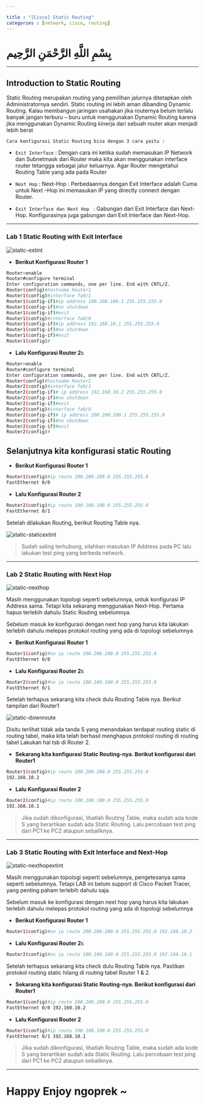 ```yaml
---

title : "[Cisco] Static Routing"
categories : [network, cisco, routing]
---
```


# بِسْمِ اللَّهِ الرَّحْمَنِ الرَّحِيم

---

## Introduction to Static Routing   

Static Routing merupakan routing yang pemilihan jalurnya ditetapkan oleh
Administratornya sendiri. Static routing ini lebih aman dibanding Dynamic Routing. Kalau
membangun jaringan usahakan jika routernya belum terlalu banyak jangan terburu – buru untuk menggunakan Dynamic Routing karena jika menggunakan Dynamic Routing kinerja dari sebuah router akan menjadi lebih berat

`Cara konfigurasi Static Routing bisa dengan 3 cara yaitu :`

- `Exit Interface` : Dengan cara ini ketika sudah memasukan IP Network dan Subnetmask dari Router maka kita akan menggunakan interface router tetangga sebagai jalur keluarnya. Agar Router  mengetahui Routing Table yang ada pada Router

- `Next Hop`  :  Next-Hop : Perbedaannya dengan Exit Interface adalah Cuma untuk Next –Hop ini memasukan IP yang directly connect dengan Router.

- `Exit Interface dan Next Hop ` : Gabungan dari Exit Interface dan Next-Hop. Konfigurasinya juga gabungan dari Exit Interface dan Next-Hop.

--- 

###  Lab 1 Static Routing with Exit Interface

![static-extint](https://raw.githubusercontent.com/ammarun11/ammarun11.github.io/master/static/img/_posts/static-extint.png)

* **Berikut Konfigurasi Router 1**

``` BASH
Router>enable
Router#configure terminal
Enter configuration commands, one per line. End with CNTL/Z.
Router(config)#hostname Router1
Router1(config)#interface fa0/1
Router1(config-if)#ip address 100.100.100.1 255.255.255.0
Router1(config-if)#no shutdown
Router1(config-if)#exit
Router1(config)#interface fa0/0
Router1(config-if)#ip address 192.168.10.1 255.255.255.0
Router1(config-if)#no shutdown
Router1(config-if)#exit
Router1(config)#
```

* **Lalu Konfigurasi Router 2**s

``` BASH
Router>enable
Router#configure terminal
Enter configuration commands, one per line. End with CNTL/Z.
Router(config)#hostname Router2
Router2(config)#interface fa0/1
Router2(config-if)# ip address 192.168.10.2 255.255.255.0
Router2(config-if)#no shutdown
Router2(config-if)#exit
Router2(config)#interface fa0/0
Router2(config-if)# ip address 200.200.200.1 255.255.255.0
Router2(config-if)#no shutdown
Router2(config-if)#exit
Router2(config)#
```

## Selanjutnya kita konfigurasi static Routing

* **Berikut Konfigurasi Router 1**

``` BASH
Router1(config)#ip route 200.200.200.0 255.255.255.0
FastEthernet 0/0
```

* **Lalu Konfigurasi Router 2**

``` BASH
Router2(config)#ip route 100.100.100.0 255.255.255.0
FastEthernet 0/1
```

Setelah dilakukan Routing, berikut Routing Table nya.

![static-staticextint](https://raw.githubusercontent.com/ammarun11/ammarun11.github.io/master/static/img/_posts/static-hasilextint.png)

> Sudah saling terhubung, silahkan masukan IP Address pada PC lalu lakukan test ping yang berbeda network.

---

###  Lab 2 Static Routing with Next Hop

![static-nexthop](https://raw.githubusercontent.com/ammarun11/ammarun11.github.io/master/static/img/_posts/static-nexthop.png)

Masih menggunakan topologi seperti sebelumnya, untuk konfigurasi IP Address sama. Tetapi kita sekarang menggunakan Next-Hop. Pertama hapus terlebih dahulu Static Routing sebelumnya.

Sebelum masuk ke konfigurasi dengan next hop yang harus kita lakukan terlebih dahulu melepas protokol routing yang ada di topologi sebelumnya

* **Berikut Konfigurasi Router 1**

``` BASH
Router1(config)#no ip route 200.200.200.0 255.255.255.0
FastEthernet 0/0
```

* **Lalu Konfigurasi Router 2**s

``` BASH
Router2(config)#no ip route 100.100.100.0 255.255.255.0
FastEthernet 0/1
```

Setelah terhapus sekarang kita check dulu Routing Table nya. Berikut tampilan dari Router1

![static-downroute](https://raw.githubusercontent.com/ammarun11/ammarun11.github.io/master/static/img/_posts/static-downroute.png)

Disitu terlihat tidak ada tanda S yang menandakan terdapat routing static di routing tabel, maka kita telah berhasil menghapus protokol routing di routing tabel Lakukan hal tsb di Router 2.

* **Sekarang kita konfigurasi Static Routing-nya. Berikut konfigurasi dari Router1**

``` BASH
Router1(config)#ip route 200.200.200.0 255.255.255.0
192.168.10.2
```

* **Lalu Konfigurasi Router 2**

``` BASH
Router2(config)#ip route 100.100.100.0 255.255.255.0
192.168.10.1
```

> Jika sudah dikonfigurasi, lihatlah Routing Table, maka sudah ada kode S yang berartikan sudah ada Static Routing. Lalu percobaan test ping dari PC1 ke PC2 ataupun sebaliknya.

---

###  Lab 3 Static Routing with  Exit Interface and Next-Hop

![static-nexthopextint](https://raw.githubusercontent.com/ammarun11/ammarun11.github.io/master/static/img/_posts/static-extandnexthop.png)

Masih menggunakan topologi seperti sebelumnya, pengetesanya sama seperti
sebelumnya. Tetapi LAB ini belum support di Cisco Packet Tracer, yang penting paham terlebih
dahulu saja.

Sebelum masuk ke konfigurasi dengan next hop yang harus kita lakukan terlebih dahulu melepas protokol routing yang ada di topologi sebelumnya

* **Berikut Konfigurasi Router 1**

``` BASH
Router1(config)#no ip route 200.200.200.0 255.255.255.0 192.168.10.2
```

* **Lalu Konfigurasi Router 2**s

``` BASH
Router2(config)#no ip route 100.100.100.0 255.255.255.0 192.168.10.1
```

Setelah terhapus sekarang kita check dulu Routing Table nya. Pastikan protokol routing static hilang di routing tabel Router 1 & 2.

* **Sekarang kita konfigurasi Static Routing-nya. Berikut konfigurasi dari Router1**

``` BASH
Router1(config)#ip route 200.200.200.0 255.255.255.0
FastEthernet 0/0 192.168.10.2
```

* **Lalu Konfigurasi Router 2**

``` BASH
Router1(config)#ip route 100.100.100.0 255.255.255.0
FastEthernet 0/1 192.168.10.1
```

> Jika sudah dikonfigurasi, lihatlah Routing Table, maka sudah ada kode S yang berartikan sudah ada Static Routing. Lalu percobaan test ping dari PC1 ke PC2 ataupun sebaliknya.

---

# Happy Enjoy ngoprek ~






